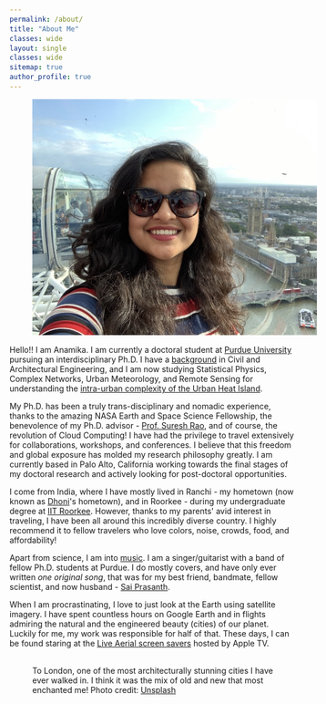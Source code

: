 ```yaml
---
permalink: /about/
title: "About Me"
classes: wide
layout: single
classes: wide
sitemap: true
author_profile: true
---
```



<figure style="width: 500px" class="align-right">
  <img src="/assets/images/London_me.jpg" alt="">
</figure>

Hello!! I am Anamika. I am currently a doctoral student at [Purdue University](https://www.purdue.edu) pursuing an interdisciplinary Ph.D. I have a [background](/assets/files/CV.pdf) in Civil and Architectural Engineering, and I am now studying Statistical Physics, Complex Networks, Urban Meteorology, and Remote Sensing for understanding the [intra-urban complexity of the Urban Heat Island](/research/).

My Ph.D. has been a truly trans-disciplinary and nomadic experience, thanks to the amazing NASA Earth and Space Science Fellowship, the benevolence of my Ph.D. advisor - [Prof. Suresh Rao](https://engineering.purdue.edu/CE/People/view_person?resource_id=2131), and of course, the revolution of Cloud Computing! I have had the privilege to travel extensively for collaborations, workshops, and conferences. I believe that this freedom and global exposure has molded my research philosophy greatly. I am currently based in Palo Alto, California working towards the final stages of my doctoral research and actively looking for post-doctoral opportunities.

I come from India, where I have mostly lived in Ranchi - my hometown (now known as [Dhoni](https://en.wikipedia.org/wiki/MS_Dhoni)'s hometown), and in Roorkee - during my undergraduate degree at [IIT Roorkee](https://www.iitr.ac.in/). However, thanks to my parents' avid interest in traveling, I have been all around this incredibly diverse country. I highly recommend it to fellow travelers who love colors, noise, crowds, food, and affordability!

Apart from science, I am into [music](/music/). I am a singer/guitarist with a band of fellow Ph.D. students at Purdue. I do mostly covers, and have only ever written *one original song*, that was for my best friend, bandmate, fellow scientist, and now husband - [Sai Prasanth](https://sites.google.com/view/saiprasanth).

When I am procrastinating, I love to just look at the Earth using satellite imagery. I have spent countless hours on Google Earth and in flights admiring the natural and the engineered beauty (cities) of our planet. Luckily for me, my work was responsible for half of that. These days, I can be found staring at the [Live Aerial screen savers](https://support.apple.com/en-us/HT208992) hosted by Apple TV.


<figure class="align-center">
  <img src="/assets/city-pics/London.jpg" alt="">
  <figcaption>To London, one of the most architecturally stunning cities I have ever walked in. I think it was the mix of old and new that most enchanted me! Photo credit: <a href="https://unsplash.com">Unsplash</a></figcaption>
</figure>
